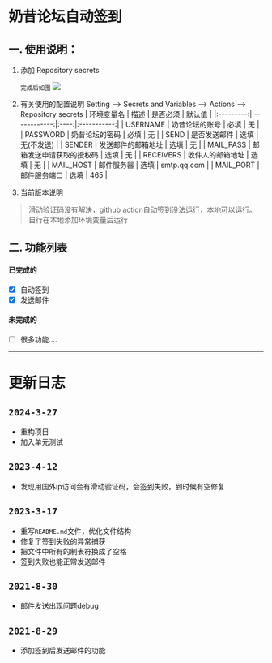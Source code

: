 # 奶昔论坛自动签到

## 一. 使用说明：

1. 添加 Repository secrets

   `完成后如图`
   ![](https://upload.cc/i1/2023/03/17/CaEIuH.png)


2. 有关使用的配置说明
Setting --> Secrets and Variables --> Actions --> Repository secrets
|   环境变量名   |      描述      | 是否必须 |     默认值     |
|:---------:|:------------:|:----:|:-----------:|
| USERNAME  |   奶昔论坛的账号    |  必填  |      无      |
| PASSWORD  |   奶昔论坛的密码    |  必填  |      无      |
|   SEND    |    是否发送邮件    |  选填  |   无(不发送)    |
|  SENDER   |  发送邮件的邮箱地址   |  选填  |      无      |
| MAIL_PASS | 邮箱发送申请获取的授权码 |  选填  |      无      |
| RECEIVERS |   收件人的邮箱地址   |  选填  |      无      |
| MAIL_HOST |    邮件服务器     |  选填  | smtp.qq.com |
| MAIL_PORT |    邮件服务端口    |  选填  |     465     |

3. 当前版本说明

> 滑动验证码没有解决，github action自动签到没法运行，本地可以运行。
> 自行在本地添加环境变量后运行

## 二. 功能列表

#### 已完成的

- [x] 自动签到
- [x] 发送邮件

#### 未完成的

- [ ] 很多功能....

----

# 更新日志

## `2024-3-27`

- 重构项目
- 加入单元测试

## `2023-4-12`

- 发现用国外ip访问会有滑动验证码，会签到失败，到时候有空修复

## `2023-3-17`

- 重写`README.md`文件，优化文件结构
- 修复了签到失败的异常捕获
- 把文件中所有的制表符换成了空格
- 签到失败也能正常发送邮件

## `2021-8-30`

- 邮件发送出现问题debug

## `2021-8-29`

- 添加签到后发送邮件的功能




